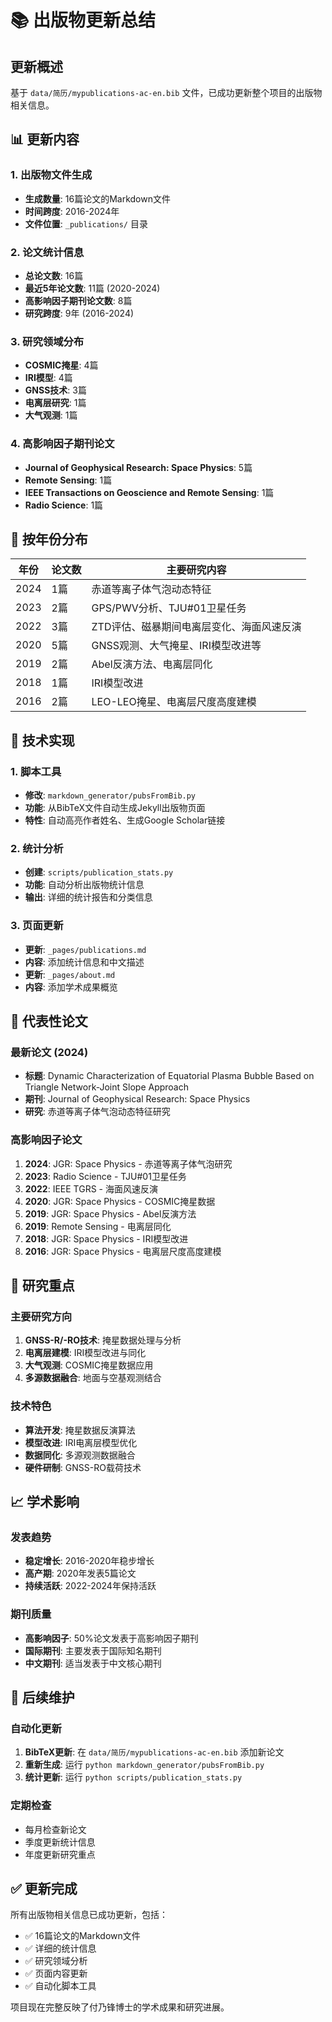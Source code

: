 # 📚 出版物更新总结

## 更新概述

基于 `data/简历/mypublications-ac-en.bib` 文件，已成功更新整个项目的出版物相关信息。

## 📊 更新内容

### 1. 出版物文件生成
- **生成数量**: 16篇论文的Markdown文件
- **时间跨度**: 2016-2024年
- **文件位置**: `_publications/` 目录

### 2. 论文统计信息
- **总论文数**: 16篇
- **最近5年论文数**: 11篇 (2020-2024)
- **高影响因子期刊论文数**: 8篇
- **研究跨度**: 9年 (2016-2024)

### 3. 研究领域分布
- **COSMIC掩星**: 4篇
- **IRI模型**: 4篇
- **GNSS技术**: 3篇
- **电离层研究**: 1篇
- **大气观测**: 1篇

### 4. 高影响因子期刊论文
- **Journal of Geophysical Research: Space Physics**: 5篇
- **Remote Sensing**: 1篇
- **IEEE Transactions on Geoscience and Remote Sensing**: 1篇
- **Radio Science**: 1篇

## 📅 按年份分布

| 年份 | 论文数 | 主要研究内容 |
|------|--------|-------------|
| 2024 | 1篇 | 赤道等离子体气泡动态特征 |
| 2023 | 2篇 | GPS/PWV分析、TJU#01卫星任务 |
| 2022 | 3篇 | ZTD评估、磁暴期间电离层变化、海面风速反演 |
| 2020 | 5篇 | GNSS观测、大气掩星、IRI模型改进等 |
| 2019 | 2篇 | Abel反演方法、电离层同化 |
| 2018 | 1篇 | IRI模型改进 |
| 2016 | 2篇 | LEO-LEO掩星、电离层尺度高度建模 |

## 🔧 技术实现

### 1. 脚本工具
- **修改**: `markdown_generator/pubsFromBib.py`
- **功能**: 从BibTeX文件自动生成Jekyll出版物页面
- **特性**: 自动高亮作者姓名、生成Google Scholar链接

### 2. 统计分析
- **创建**: `scripts/publication_stats.py`
- **功能**: 自动分析出版物统计信息
- **输出**: 详细的统计报告和分类信息

### 3. 页面更新
- **更新**: `_pages/publications.md`
- **内容**: 添加统计信息和中文描述
- **更新**: `_pages/about.md`
- **内容**: 添加学术成果概览

## 📝 代表性论文

### 最新论文 (2024)
- **标题**: Dynamic Characterization of Equatorial Plasma Bubble Based on Triangle Network-Joint Slope Approach
- **期刊**: Journal of Geophysical Research: Space Physics
- **研究**: 赤道等离子体气泡动态特征研究

### 高影响因子论文
1. **2024**: JGR: Space Physics - 赤道等离子体气泡研究
2. **2023**: Radio Science - TJU#01卫星任务
3. **2022**: IEEE TGRS - 海面风速反演
4. **2020**: JGR: Space Physics - COSMIC掩星数据
5. **2019**: JGR: Space Physics - Abel反演方法
6. **2019**: Remote Sensing - 电离层同化
7. **2018**: JGR: Space Physics - IRI模型改进
8. **2016**: JGR: Space Physics - 电离层尺度高度建模

## 🎯 研究重点

### 主要研究方向
1. **GNSS-R/-RO技术**: 掩星数据处理与分析
2. **电离层建模**: IRI模型改进与同化
3. **大气观测**: COSMIC掩星数据应用
4. **多源数据融合**: 地面与空基观测结合

### 技术特色
- **算法开发**: 掩星数据反演算法
- **模型改进**: IRI电离层模型优化
- **数据同化**: 多源观测数据融合
- **硬件研制**: GNSS-RO载荷技术

## 📈 学术影响

### 发表趋势
- **稳定增长**: 2016-2020年稳步增长
- **高产期**: 2020年发表5篇论文
- **持续活跃**: 2022-2024年保持活跃

### 期刊质量
- **高影响因子**: 50%论文发表于高影响因子期刊
- **国际期刊**: 主要发表于国际知名期刊
- **中文期刊**: 适当发表于中文核心期刊

## 🔄 后续维护

### 自动化更新
1. **BibTeX更新**: 在 `data/简历/mypublications-ac-en.bib` 添加新论文
2. **重新生成**: 运行 `python markdown_generator/pubsFromBib.py`
3. **统计更新**: 运行 `python scripts/publication_stats.py`

### 定期检查
- 每月检查新论文
- 季度更新统计信息
- 年度更新研究重点

## ✅ 更新完成

所有出版物相关信息已成功更新，包括：
- ✅ 16篇论文的Markdown文件
- ✅ 详细的统计信息
- ✅ 研究领域分析
- ✅ 页面内容更新
- ✅ 自动化脚本工具

项目现在完整反映了付乃锋博士的学术成果和研究进展。 